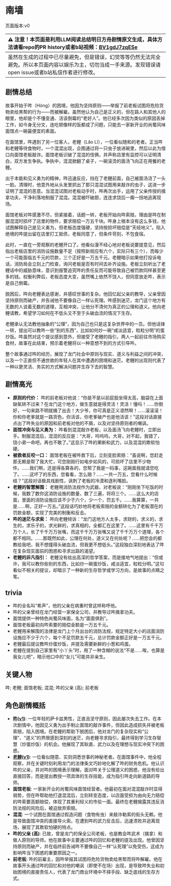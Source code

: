 # 南墙
页面版本:v0
 

| :warning: 注意！本页面是利用LLM阅读总结明日方舟剧情原文生成，具体方法请看repo的PR history或者b站视频：[BV1gdJ7zqESe](https://www.bilibili.com/video/BV1gdJ7zqESe/)         |
|:----------------------------|
| 虽然在生成的过程中已尽量避免，但是错误，幻觉等等仍然无法完全避免。所以本页面内容以娱乐为主，切勿当成一手来源。发现错误请open issue或者b站私信作者进行修改。|



## 剧情总结
故事开始于吽（Hóng）的困境，他因为坚持原则——举报了前老板试图将危险货物卖给黑帮的行为——而被解雇。虽然他认为自己是正义的，但在路人和其他人的眼里，他却是个不懂变通、活该倒霉的“老好人”。他已经多次因为类似的原因丢掉工作，如今身无分文，连吃顿像样的饭都成了问题，只能去一家新开业的尚蜀风味面馆点一碗最便宜的素面。

在面馆里，吽遇到了另一位客人，老鲤（Lǎo Lǐ），一位看似随和的老者。正当吽和老鲤等待食物时，一个混混出现，企图通过将一只虫子放进碗里，然后以此为借口向面馆老板敲诈。面馆老板识破了混混的伎俩，并声称店里有监控可以证明清白，双方发生争执。争执中，混混掀翻了桌子，一碗滚烫的面汤飞向正在用餐的老鲤。

出于本能和见义勇为的精神，吽迅速反应，挡在了老鲤前面，自己被面汤浇了一头一脸。清理时，他意外地从头发里抓出了那只混混试图用来敲诈的虫子，这进一步证明了混混的恶意。当混混试图对老板动手时，吽再次出手，运用了父亲传授的擒拿功夫，干净利落地制服了混混。混混被吓破胆，连连求饶后一瘸一拐地逃离现场。

面馆老板对吽感激不尽，但紧接着，话题一转，老板开始向吽索赔，理由是吽在制服混混时损坏了店里的物件，要求赔偿一万五千块。吽身上根本没有这么多钱，他试图解释自己是见义勇为，但老板态度强硬，坚持按损坏赔偿是“天经地义”。陷入绝境的吽提出留在店里打工抵债，老板同意了，但条件苛刻，不包食宿。

此时，一直在一旁观察的老鲤开口了。他看似漫不经心地对老板说要提意见，然后指出老板店里的消防设施数量不足（按照新规应有六个，实际只有三个），而每少一个可能面临五千元的罚款，三个正好是一万五千元。老鲤暗示如果他打投诉电话，消防局会立刻上门检查，询问老板是否有时间去补齐设施。老板立刻听出了老鲤话中的威胁意味，意识到报警追究吽的责任反而可能导致自己被罚款同样甚至更多的钱。权衡利弊后，老板态度大变，虽然嘴上依然不饶人，但同意放走吽，表示是自己倒霉。

脱困后，吽向老鲤表达感谢，并感叹世事的复杂。他回忆起父亲的教导，父亲曾因坚持原则而破产，并告诫他不要像自己一样认死理。吽感到迷茫，龙门这个地方有无数的人说着无数的道理，互相冲突，让他分不清何为真正的公理和道义。他向老鲤请教，希望学习如何在不低头又不至于头破血流的情况下生存。

老鲤承认无法教他抽象的“公理”，因为自己也只是这复杂世界中的一员。但他话锋一转，提出可以教吽一些“别的东西”，比如如何炒一碗“咸淡适宜，粒粒分明”的蛋炒饭。吽虽然对这个提议感到意外，但接受了老鲤的指引，两人一起前往市场购买食材，故事在此结束，预示着老鲤将以一种意想不到的方式引导吽。

整个故事通过吽的经历，展现了龙门社会中原则与现实、道义与利益之间的冲突，以及一个正直但不通世故的年轻人在其中遭遇的困境和迷茫。老鲤的出现则代表了一种以更灵活、务实的方式解决问题并生存下去的智慧。
## 剧情高光
*   **原则的代价：** 吽的前老板对他说：“你是不是以前屁股坐得太高，脑袋在上面缺氧转不过来？在龙门这个地方，做生意就是得灵活！灵活！懂吗！......你倒好，一句来路不明就捅了出去！大少爷，你可真是正义凛然啊！......滚滚滚！你和你老爹就是一路货色，你活该，你老爹破产也是他活该！”这段对话直接点出了吽失业的原因和前老板对他的不屑，以及对坚持原则者的嘲讽。
*   **面馆冲突与见义勇为：** 吽看到混混敲诈老板，以及面汤飞向老鲤时，立即出手。制服混混后，混混的反应是：“大哥，呜呜呜，大哥，对不起，我错了，饶小弟一命吧，再也不敢了。”这显示了吽的果断和武力，以及混混的欺软怕硬。
*   **被救者反咬一口：** 面馆老板在被吽救下后，立刻变脸索赔：“虽说啊，您赶走那无赖是帮了我大忙，可您刚刚行如电步如风的，可损坏了店里不少物件。......我们啊，还是得各算各的，您帮了我是一码事，这碗面我就请您吃了。......这坏了的东西，您看看，怎么赔？......一共一万五，您看什么时候结？”这段对话极具戏剧性，讽刺了老板的冷漠和逐利嘴脸。
*   **老鲤的智慧解围：** 老鲤用消防法规作为武器，对老板说：“刚刚坐下吃饭的时候，我数了数你这消防设施的数量，数了三遍，将将三个。......这么大的店面，里面的消防设施应该不少于六个，少一个，罚五千。......我算算，一共是......啊，正好一万五。”这段话巧妙地将老板索赔的金额转化为了老板潜在的罚款金额，实现了完美的制衡和反击。
*   **吽的迷茫与求索：** 吽向老鲤倾诉：“龙门这地方人太多，求财的，求义的，求生的，求乐子的，求光鲜的，求真相的，全都汇在这里了。......这里有千千万万个人，长了千千万万张嘴，而这千千万万张嘴又说了千千万万个道理，各个都不相同。......那既然如此，公理在何处，道义又在何处呢？......把您会的都教给我吧，我不想撞得头破血流，但我更不想低头。”这段独白深刻地表达了吽在复杂现实面前的困惑和寻求出路的渴望。
*   **老鲤的非凡指引：** 老鲤没有给出高深的哲学答案，而是接地气地提出：“但或许，我可以教你些别的东西，比如炒一碗蛋炒饭，咸淡适宜，粒粒分明。”这句看似不相关的提议，却暗示了一种新的生存哲学或学习方向，是故事的点睛之笔。
## trivia
*   吽的全名叫“希声”，他的父亲在病重时曾这样称呼他。
*   吽的父亲曾经在龙门经营一家保全公司，并教导过吽擒拿功夫。
*   面馆提供一种特色尚蜀风味面，名为“面面俱到”。
*   面馆老板最初向吽索要的赔偿金额是一万五千元。
*   老鲤用来解围的法律是龙门上个月出台的消防法规，规定特定大小的店面消防设施应不少于六个，每个不足罚款五千元，总计罚款金额正好是一万五千元。
*   老鲤最后提议教吽炒蛋炒饭，并提及需要新鲜的小葱和鸡蛋。
*   老鲤在提到自己家里有“小丫头”时，用了一种含糊的说法“不是......唉，也算是我女儿吧”，暗示他口中的“女儿”可能并非亲生。
## 关键人物
吽; 老鲤; 面馆老板; 混混; 吽的父亲 (高); 前老板
## 角色剧情概括
-   **[吽](../char_v3/char_226_hmau.md)([v1](../chars/char_226_hmau.md))**: 一位年轻的萨卡兹男性，正直且坚守原则，因此屡次失去工作。在本次剧情中，他因见义勇为出手制止面馆的敲诈事件，但因此造成损失并被老板索赔，陷入困境。在老鲤的帮助下脱困后，他对龙门的复杂现实和“公理”、“道义”的界限感到深刻的迷茫，向老鲤寻求指引，最终得到学习生存智慧（炒蛋炒饭）的机会。他展现了其耿直、武力以及在理想与现实冲突下的困惑。
-   **[老鲤](../char_v3/char_322_lmlee.md)([v1](../chars/char_322_lmlee.md))**: 一位看似随意、实则洞悉世事的神秘老者。在面馆事件中，他全程观察，并在关键时刻利用龙门的法律条文巧妙地化解了吽的财务危机。他认识吽的父亲，并对吽的困境表示理解。面对吽关于公理道义的困惑，他没有给出直接回答，而是提出教授一项具体的生存技能，成为指引吽走向新道路的导师。
-   **面馆老板**: 一家新开业的尚蜀风味面馆经营者。他最初在面对混混敲诈时显得弱势，但在吽帮助他打退混混后，立刻转变态度，以店面受损为由向无力赔偿的吽索要高额赔偿，体现了其重利轻义的市侩一面。最终在老鲤揭露其违反消防法规的风险后，被迫放弃索赔。
-   **混混**: 一个试图在面馆通过假造问题（食物有虫）来敲诈勒索的街头无赖。他是导致面馆冲突的直接导火索。在遭到吽的武力反击后，迅速溃败并逃离现场，展现了其欺软怕硬的特点。
-   **吽的父亲 (高)**: 已故，曾是龙门的保全公司老板，也是教会吽武术（擒拿）和做人原则的导师。他在故事中主要通过吽的回忆和老鲤的提及出现。他曾因坚持原则而破产，并在临终前告诫吽不要像自己一样“认死理”以免受伤，这成为影响吽当下困惑的重要原因之一。
-   **前老板**: 吽的前雇主，因吽举报其试图将危险货物卖给黑帮而将吽解雇。他在故事开头通过吽的回忆和对他的嘲讽（即使不在场）出现，是导致吽失业和初始困境的直接责任人，代表了龙门商业环境中不择手段、缺乏底线的生存方式。